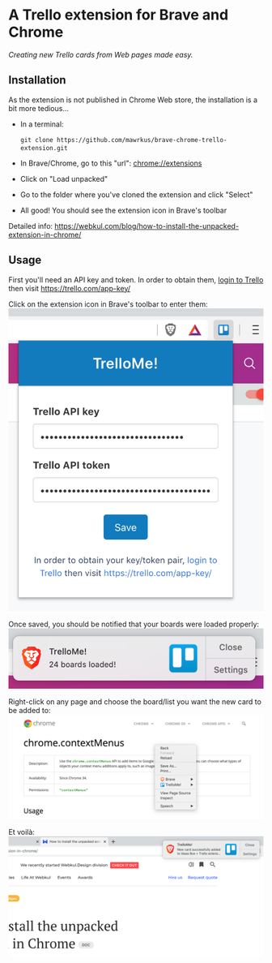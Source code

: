 # A Trello extension for Brave and Chrome

*Creating new Trello cards from Web pages made easy.*

## Installation

As the extension is not published in Chrome Web store, the installation is a bit more tedious...

- In a terminal:

  ```shell
  git clone https://github.com/mawrkus/brave-chrome-trello-extension.git
  ```

- In Brave/Chrome, go to this "url": [chrome://extensions](chrome://extensions)
- Click on "Load unpacked"
- Go to the folder where you've cloned the extension and click "Select"
- All good! You should see the extension icon in Brave's toolbar


Detailed info: https://webkul.com/blog/how-to-install-the-unpacked-extension-in-chrome/

## Usage

First you'll need an API key and token.
In order to obtain them, <a href="https://trello.com/login" target="_blank">login to Trello</a> then visit <a href="https://trello.com/app-key/" target="_blank">https://trello.com/app-key/</a>

Click on the extension icon in Brave's toolbar to enter them:
<img src="docs/extension-popup.png" alt="TrelloMe! popup" />

Once saved, you should be notified that your boards were loaded properly:
<img src="docs/extension-boards-loaded-notification.png" alt="Boards loaded notification" />

Right-click on any page and choose the board/list you want the new card to be added to:
<img src="docs/extension-menu.png" alt="TrelloMe! menu" />

Et voilà:
<img src="docs/extension-card-added-notification.png" alt="Card added notification" />
